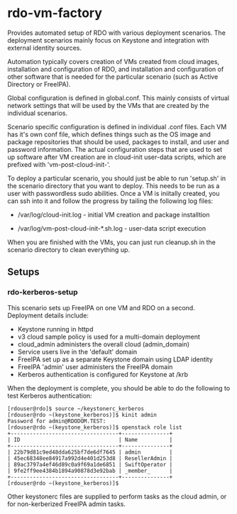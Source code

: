 rdo-vm-factory
==============

Provides automated setup of RDO with various deployment scenarios. The
deployment scenarios mainly focus on Keystone and integration with
external identity sources.

Automation typically covers creation of VMs created from cloud images,
installation and configuration of RDO, and installation and configuration
of other software that is needed for the particular scenario (such as
Active Directory or FreeIPA).

Global configuration is defined in global.conf. This mainly consists
of virtual network settings that will be used by the VMs that are
created by the individual scenarios.

Scenario specific configuration is defined in individual .conf files.
Each VM has it's own conf file, which defines things such as the OS
image and package repositories that should be used, packages to install,
and user and password information. The actual configuration steps that
are used to set up software after VM creation are in cloud-init user-data
scripts, which are prefixed with 'vm-post-cloud-init-'.

To deploy a particular scenario, you should just be able to run 'setup.sh'
in the scenario directory that you want to deploy. This needs to be run
as a user with passwordless sudo abilities. Once a VM is iniitally created,
you can ssh into it and follow the progress by tailing the following log
files:

  - /var/log/cloud-init.log - initial VM creation and package installtion

  - /var/log/vm-post-cloud-init-\*.sh.log - user-data script execution

When you are finished with the VMs, you can just run cleanup.sh in the
scenario directory to clean everything up.

## Setups
### rdo-kerberos-setup

This scenario sets up FreeIPA on one VM and RDO on a second. Deployment
details include:

  - Keystone running in httpd
  - v3 cloud sample policy is used for a multi-domain deployment
  - cloud_admin administers the overall cloud (admin_domain)
  - Service users live in the 'default' domain
  - FreeIPA set up as a separate Keystone domain using LDAP identity
  - FreeIPA 'admin' user administers the FreeIPA domain
  - Kerberos authentication is configured for Keystone at /krb

When the deployment is complete, you should be able to do the following
to test Kerberos authentication:

```
[rdouser@rdo]$ source ~/keystonerc_kerberos 
[rdouser@rdo ~(keystone_kerberos)]$ kinit admin
Password for admin@RDODOM.TEST: 
[rdouser@rdo ~(keystone_kerberos)]$ openstack role list
+----------------------------------+---------------+
| ID                               | Name          |
+----------------------------------+---------------+
| 22b79d81c9ed48dda625bf7de6df7645 | admin         |
| 45ec68348ee84917a992d4e401d253d8 | ResellerAdmin |
| 89ac3797a4ef46d89c0a9f69a1de6851 | SwiftOperator |
| 9fe2ff9ee4384b1894a90878d3e92bab | _member_      |
+----------------------------------+---------------+
[rdouser@rdo ~(keystone_kerberos)]$
```

Other keystonerc files are supplied to perform tasks as the cloud admin, or
for non-kerberized FreeIPA admin tasks.
